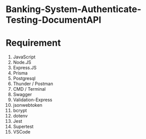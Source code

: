 # Banking-System-Authenticate-Testing-DocumentAPI

# Requirement
  1. JavaScript
  3. Node.JS
  4. Express.JS
  5. Prisma
  6. Postgresql
  7. Thunder / Postman
  8. CMD / Terminal
  9. Swagger
  10. Validation-Express
  11. jsonwebtoken
  12. bcrypt
  13. dotenv
  14. Jest
  15. Supertest
  16. VSCode
